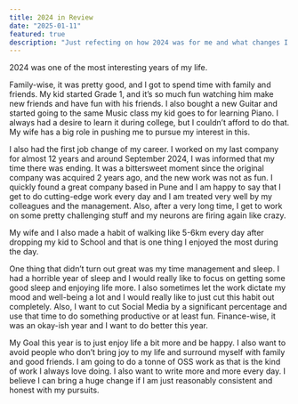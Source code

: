 ```yaml
---
title: 2024 in Review
date: "2025-01-11"
featured: true
description: "Just refecting on how 2024 was for me and what changes I brought in my life"
---
```


2024 was one of the most interesting years of my life.

Family-wise, it was pretty good, and I got to spend time with family and friends. My kid started Grade 1, and it’s so much fun watching him make new friends and have fun with his friends. I also bought a new Guitar and started going to the same Music class my kid goes to for learning Piano. I always had a desire to learn it during college, but I couldn’t afford to do that. My wife has a big role in pushing me to pursue my interest in this.

I also had the first job change of my career. I worked on my last company for almost 12 years and around September 2024, I was informed that my time there was ending. It was a bittersweet moment since the original company was acquired 2 years ago, and the new work was not as fun. I quickly found a great company based in Pune and I am happy to say that I get to do cutting-edge work every day and I am treated very well by my colleagues and the management. Also, after a very long time, I get to work on some pretty challenging stuff and my neurons are firing again like crazy.

My wife and I also made a habit of walking like 5-6km every day after dropping my kid to School and that is one thing I enjoyed the most during the day.

One thing that didn’t turn out great was my time management and sleep. I had a horrible year of sleep and I would really like to focus on getting some good sleep and enjoying life more. I also sometimes let the work dictate my mood and well-being a lot and I would really like to just cut this habit out completely. Also, I want to cut Social Media by a significant percentage and use that time to do something productive or at least fun.
Finance-wise, it was an okay-ish year and I want to do better this year.

My Goal this year is to just enjoy life a bit more and be happy. I also want to avoid people who don’t bring joy to my life and surround myself with family and good friends. I am going to do a tonne of OSS work as that is the kind of work I always love doing. I also want to write more and more every day. I believe I can bring a huge change if I am just reasonably consistent and honest with my pursuits.


